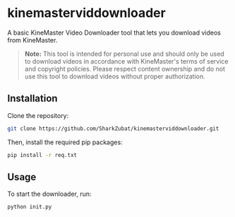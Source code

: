 # kinemasterviddownloader
A basic KineMaster Video Downloader tool that lets you download videos from KineMaster.

> **Note:** This tool is intended for personal use and should only be used to download videos in accordance with KineMaster's terms of service and copyright policies. Please respect content ownership and do not use this tool to download videos without proper authorization.

## Installation

Clone the repository:
```bash
git clone https://github.com/SharkZubat/kinemasterviddownloader.git
```

Then, install the required pip packages:
```bash
pip install -r req.txt
```

## Usage

To start the downloader, run:
```bash
python init.py
```